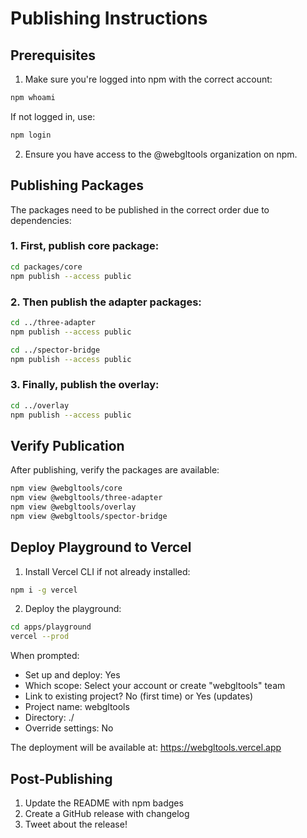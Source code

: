 # Publishing Instructions

## Prerequisites

1. Make sure you're logged into npm with the correct account:
```bash
npm whoami
```

If not logged in, use:
```bash
npm login
```

2. Ensure you have access to the @webgltools organization on npm.

## Publishing Packages

The packages need to be published in the correct order due to dependencies:

### 1. First, publish core package:
```bash
cd packages/core
npm publish --access public
```

### 2. Then publish the adapter packages:
```bash
cd ../three-adapter
npm publish --access public

cd ../spector-bridge
npm publish --access public
```

### 3. Finally, publish the overlay:
```bash
cd ../overlay
npm publish --access public
```

## Verify Publication

After publishing, verify the packages are available:
```bash
npm view @webgltools/core
npm view @webgltools/three-adapter
npm view @webgltools/overlay
npm view @webgltools/spector-bridge
```

## Deploy Playground to Vercel

1. Install Vercel CLI if not already installed:
```bash
npm i -g vercel
```

2. Deploy the playground:
```bash
cd apps/playground
vercel --prod
```

When prompted:
- Set up and deploy: Yes
- Which scope: Select your account or create "webgltools" team
- Link to existing project? No (first time) or Yes (updates)
- Project name: webgltools
- Directory: ./
- Override settings: No

The deployment will be available at: https://webgltools.vercel.app

## Post-Publishing

1. Update the README with npm badges
2. Create a GitHub release with changelog
3. Tweet about the release!